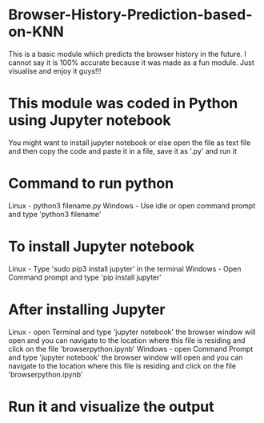 # Browser-History-Prediction-based-on-KNN
This is a basic module which predicts the browser history in the future. I cannot say it is 100% accurate because it was made as a fun module. Just visualise and enjoy it guys!!!

# This module was coded in Python using Jupyter notebook
You might want to install jupyter notebook or else open the file as text file and then copy the code and paste it in a file, save it as '.py' and run it

# Command to run python
Linux - python3 filename.py
Windows - Use idle or open command prompt and type 'python3 filename'


# To install Jupyter notebook
Linux - Type 'sudo pip3 install jupyter' in the terminal
Windows - Open Command prompt and type 'pip install jupyter'

# After installing Jupyter
Linux - open Terminal and type 'jupyter notebook' the browser window will open and you can navigate to the location where this file is residing and click on the file 'browserpython.ipynb'
Windows - open Command Prompt and type 'jupyter notebook' the browser window will open and you can navigate to the location where this file is residing and click on the file 'browserpython.ipynb'

# Run it and visualize the output
